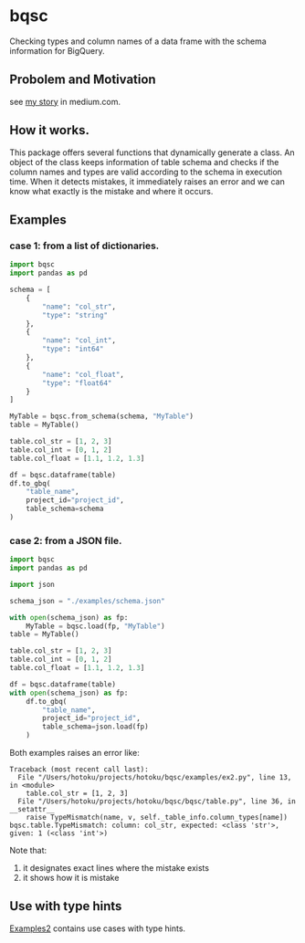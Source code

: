 # bqsc

Checking types and column names of a data frame with the schema information for BigQuery.

## Probolem and Motivation

see [my story](https://medium.com/@hotoku/checking-types-and-column-names-of-a-data-frame-with-the-schema-information-for-bigquery-84382b2b57ff) in medium.com.

## How it works.

This package offers several functions that dynamically generate a class. An object of the class keeps information of table schema
and checks if the column names and types are valid according to the schema in execution time.
When it detects mistakes, it immediately raises an error and we can know what exactly is the mistake and where it occurs.

## Examples

### case 1: from a list of dictionaries.
```python
import bqsc
import pandas as pd

schema = [
    {
        "name": "col_str",
        "type": "string"
    },
    {
        "name": "col_int",
        "type": "int64"
    },
    {
        "name": "col_float",
        "type": "float64"
    }
]

MyTable = bqsc.from_schema(schema, "MyTable")
table = MyTable()

table.col_str = [1, 2, 3]
table.col_int = [0, 1, 2]
table.col_float = [1.1, 1.2, 1.3]

df = bqsc.dataframe(table)
df.to_gbq(
    "table_name",
    project_id="project_id",
    table_schema=schema
)
```

### case 2: from a JSON file.
```python
import bqsc
import pandas as pd

import json

schema_json = "./examples/schema.json"

with open(schema_json) as fp:
    MyTable = bqsc.load(fp, "MyTable")
table = MyTable()

table.col_str = [1, 2, 3]
table.col_int = [0, 1, 2]
table.col_float = [1.1, 1.2, 1.3]

df = bqsc.dataframe(table)
with open(schema_json) as fp:
    df.to_gbq(
        "table_name",
        project_id="project_id",
        table_schema=json.load(fp)
    )
```

Both examples raises an error like:

```
Traceback (most recent call last):
  File "/Users/hotoku/projects/hotoku/bqsc/examples/ex2.py", line 13, in <module>
    table.col_str = [1, 2, 3]
  File "/Users/hotoku/projects/hotoku/bqsc/bqsc/table.py", line 36, in __setattr__
    raise TypeMismatch(name, v, self._table_info.column_types[name])
bqsc.table.TypeMismatch: column: col_str, expected: <class 'str'>, given: 1 (<class 'int'>)
```

Note that:
1. it designates exact lines where the mistake exists
2. it shows how it is mistake

## Use with type hints
[Examples2](./examples2) contains use cases with type hints.
